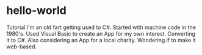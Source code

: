 # hello-world
Tutorial
I'm an old fart getting used to C#.
Started with machine code in the 1980's.
Used Visual Basic to create an App for my own interest.
Converting it to C#.
Also considering an App for a local charity. Wondering if to make it web-based.
